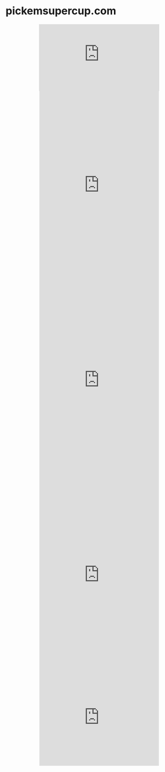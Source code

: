 # pickemsupercup.com
<div align="center"><iframe src="https://docs.google.com/spreadsheets/d/e/2PACX-1vQeGJuBzbZOTAPveW1rpXYJjrkmT29xZIEDFswSR7N4_sOirVOkvk3nZim0DoR_r5zxuOG7jqQGZ8qt/pubhtml/sheet?headers=false&gid=1858183139&range=A2:M9" frameborder="0" scrolling="no" width="324" height="180"></iframe></div>
<div align="center"><iframe src="https://docs.google.com/spreadsheets/d/e/2PACX-1vQeGJuBzbZOTAPveW1rpXYJjrkmT29xZIEDFswSR7N4_sOirVOkvk3nZim0DoR_r5zxuOG7jqQGZ8qt/pubhtml/sheet?headers=false&gid=1247321297&range=E14:U33" frameborder="0" scrolling="no" width="322" height="525"></iframe> 
<iframe src="https://docs.google.com/spreadsheets/d/e/2PACX-1vQeGJuBzbZOTAPveW1rpXYJjrkmT29xZIEDFswSR7N4_sOirVOkvk3nZim0DoR_r5zxuOG7jqQGZ8qt/pubhtml/sheet?headers=false&gid=1390828411&range=A2:Q21" frameborder="0" scrolling="no" width="322" height="525"></iframe> 
<iframe src="https://docs.google.com/spreadsheets/d/e/2PACX-1vQeGJuBzbZOTAPveW1rpXYJjrkmT29xZIEDFswSR7N4_sOirVOkvk3nZim0DoR_r5zxuOG7jqQGZ8qt/pubhtml/sheet?headers=false&gid=2105725266&range=E14:U34" frameborder="0" scrolling="no" width="322" height="525"></iframe></div>
<div align="center"><iframe src="https://docs.google.com/spreadsheets/d/e/2PACX-1vQeGJuBzbZOTAPveW1rpXYJjrkmT29xZIEDFswSR7N4_sOirVOkvk3nZim0DoR_r5zxuOG7jqQGZ8qt/pubhtml/sheet?headers=false&gid=1858183139&range=S23:Z33" frameborder="0" scrolling="no" width="322" height="243"></iframe></div>
